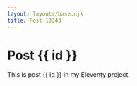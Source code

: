 ```yaml
---
layout: layouts/base.njk
title: Post 13343
---
```


# Post {{ id }}

This is post {{ id }} in my Eleventy project.
